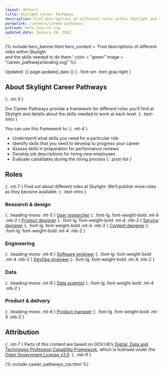 ```yaml
---
layout: default
title: Skylight Career Pathways
description: Find descriptions of different roles within Skylight and the skills needed to do them.
permalink: /careers/career-pathways/
preload: hero-join-us.svg
updated_date: January 26, 2022
---
```


{% include hero_banner.html
  hero_content = 'Find descriptions of different roles within Skylight <br class="linebreak">and the skills needed to do them.'
  color = "green"
  image = "career_pathways/landing.svg"
%}

<div class="maxw-prose grid-container text">
  <div class="text prose" id="" markdown="1">
Updated: {{ page.updated_date }}
{: .font-sm .text-gray-light }

## About Skylight Career Pathways
{: .mt-3 }

Our Career Pathways provide a framework for different roles you’ll find at Skylight and details about the skills needed to work at each level.
{: .text-intro }

You can use this framework to:
{: .mt-4 }

- Understand what skills you need for a particular role
- Identify skills that you need to develop to progress your career
- Assess skills in preparation for performance reviews
- Develop job descriptions for hiring new employees
- Evaluate candidates during the hiring process
{: .post-list }

## Roles
{: .mt-7 }
Find out about different roles at Skylight. We’ll publish more roles as they become available.
{: .text-intro }

### Research & design
{: .heading-mono .mt-5 }
[User researcher](/careers/career-pathways/user-researcher/)
{: .font-lg .font-weight-bold .mt-4 .mb-2 }
[Product designer](/careers/career-pathways/product-designer/)
{: .font-lg .font-weight-bold .mt-4 .mb-2 }
[Service designer](/careers/career-pathways/service-designer/)
{: .font-lg .font-weight-bold .mt-4 .mb-2 }
[Content designer](/careers/career-pathways/content-designer/)
{: .font-lg .font-weight-bold .mt-4 .mb-2 }

### Engineering
{: .heading-mono .mt-6 }
[Software engineer](/careers/career-pathways/software-engineer/)
{: .font-lg .font-weight-bold .mt-4 .mb-2 }
[DevOps engineer](/careers/career-pathways/devops-engineer/)
{: .font-lg .font-weight-bold .mt-4 .mb-2 }
    
### Data
{: .heading-mono .mt-6 }
[Data scientist](/careers/career-pathways/data-scientist/)
{: .font-lg .font-weight-bold .mt-4 .mb-2 }

### Product & delivery
{: .heading-mono .mt-6 }
[Product manager](/careers/career-pathways/product-manager/)
{: .font-lg .font-weight-bold .mt-4 .mb-2 }
    
## Attribution
{: .mt-7 }
Parts of this content are based on GOV.UK’s [Digital, Data and Technology Profession Capability Framework](https://www.gov.uk/government/collections/digital-data-and-technology-profession-capability-framework), which is licensed under the [Open Government License v3.0](https://www.nationalarchives.gov.uk/doc/open-government-licence/version/3/).
{: .mb-6 }
  </div>
</div>

{% include career_pathways_cta.html %}
